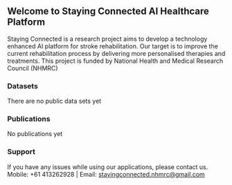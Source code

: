 ## Welcome to Staying Connected AI Healthcare Platform

Staying Connected is a research project aims to develop a technology enhanced AI platform for stroke rehabilitation. Our target is to improve the current rehabilitation process by delivering more personalised therapies and treatments. This project is funded by National Health and Medical Research Council (NHMRC)

### Datasets

There are no public data sets yet

### Publications

No publications yet

### Support

If you have any issues while using our applications, please contact us.
Mobile: +61 413262928 | Email: stayingconnected.nhmrc@gmail.com
